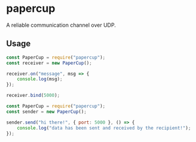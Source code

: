 # papercup
A reliable communication channel over UDP.

## Usage

``` javascript
const PaperCup = require("papercup");
const receiver = new PaperCup();

receiver.on("message", msg => {
	console.log(msg);
});

receiver.bind(5000);
```


``` javascript
const PaperCup = require("papercup");
const sender = new PaperCup();

sender.send("hi there!", { port: 5000 }, () => {
	console.log("data has been sent and received by the recipient!");
});
```
